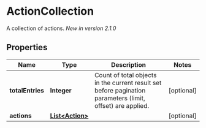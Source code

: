 

# ActionCollection

A collection of actions.  *New in version 2.1.0* 

## Properties

| Name | Type | Description | Notes |
|------------ | ------------- | ------------- | -------------|
|**totalEntries** | **Integer** | Count of total objects in the current result set before pagination parameters (limit, offset) are applied.  |  [optional] |
|**actions** | [**List&lt;Action&gt;**](Action.md) |  |  [optional] |



